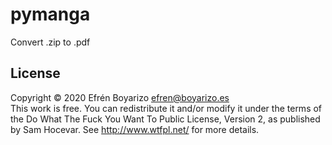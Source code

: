 # pymanga
Convert .zip to .pdf

## License
Copyright © 2020 Efrén Boyarizo <efren@boyarizo.es><br>
This work is free. You can redistribute it and/or modify it under the
terms of the Do What The Fuck You Want To Public License, Version 2,
as published by Sam Hocevar. See http://www.wtfpl.net/ for more details.